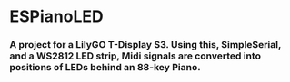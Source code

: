 # ESPianoLED
### A project for a LilyGO T-Display S3. Using this, SimpleSerial, and a WS2812 LED strip, Midi signals are converted into positions of LEDs behind an 88-key Piano.


